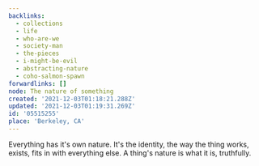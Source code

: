 ```yaml
---
backlinks:
  - collections
  - life
  - who-are-we
  - society-man
  - the-pieces
  - i-might-be-evil
  - abstracting-nature
  - coho-salmon-spawn
forwardlinks: []
node: The nature of something
created: '2021-12-03T01:18:21.288Z'
updated: '2021-12-03T01:19:31.269Z'
id: '05515255'
place: 'Berkeley, CA'
---
```

Everything has it's own nature. It's the identity, the way the thing works, exists, fits in with everything else. A thing's nature is what it is, truthfully. 
